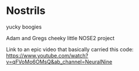 # Nostrils
yucky boogies

Adam and Gregs cheeky little NOSE2 project

Link to an epic video that basically carried this code:
https://www.youtube.com/watch?v=qFVoMo6OMsQ&ab_channel=NeuralNine
